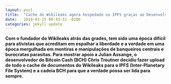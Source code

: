 ```yaml
---
layout: post
title:  "Cache do Wikileaks agora hospedado no IPFS graças ao Desenvolvedor do Bitcoin Cash "
date:   2019-03-25 00:43:31 -0200
categories: jekyll update
---
```


**Com o fundador do Wikileaks atrás das grades, tem sido uma época difícil para ativistas que acreditam em espalhar a liberdade e a verdade em uma época mergulhada em mentiras e manipulações de banqueiros centrais e burocratas parasitas. Para mostrar apoio a Julian Assange, o desenvolvedor do Bitcoin Cash (BCH) Chris Troutner decidiu fazer upload de todo o cache de documentos do Wikileaks para o IPFS (Inter-Planetary File System) e a cadeia BCH para que a verdade possa ser lida para sempre.**
